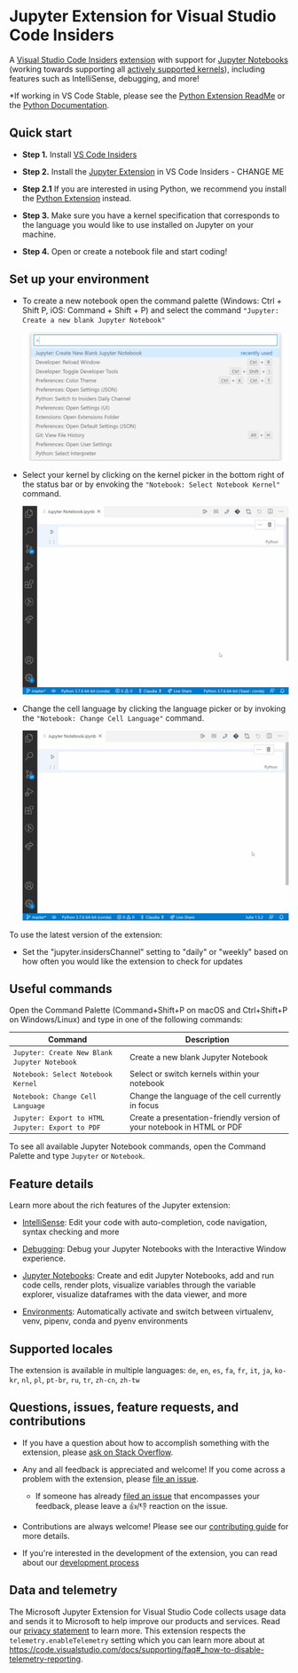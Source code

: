 # Jupyter Extension for Visual Studio Code Insiders

A [Visual Studio Code Insiders](https://code.visualstudio.com/insiders/) [extension](https://marketplace.visualstudio.com/VSCode) with support for [Jupyter Notebooks](https://www.python.org/) (working towards supporting all [actively supported kernels](https://github.com/jupyter/jupyter/wiki/Jupyter-kernels)), including features such as IntelliSense, debugging, and more!

\*If working in VS Code Stable, please see the [Python Extension ReadMe](https://github.com/microsoft/vscode-python/blob/main/README.md) or the [Python Documentation](https://code.visualstudio.com/docs/python/jupyter-support).

## Quick start

-   **Step 1.** Install [VS Code Insiders](https://code.visualstudio.com/insiders/)

-   **Step 2.** Install the [Jupyter Extension](https://code.visualstudio.com/docs/python/python-tutorial#_prerequisites) in VS Code Insiders - CHANGE ME

-   **Step 2.1** If you are interested in using Python, we recommend you install the [Python Extension](https://marketplace.visualstudio.com/items?itemName=ms-python.python) instead.
-   **Step 3.** Make sure you have a kernel specification that corresponds to the language you would like to use installed on Jupyter on your machine.
-   **Step 4.** Open or create a notebook file and start coding!

## Set up your environment

<!-- use less words -->

- To create a new notebook open the command palette (Windows: Ctrl + Shift P, iOS: Command + Shift + P) and select the command `"Jupyter: Create a new blank Jupyter Notebook"`

     <img src=https://raw.githubusercontent.com/microsoft/vscode-jupyter/main/images/Jupyter%20README/CreateNewNotebook.png>

- Select your kernel by clicking on the kernel picker in the bottom right of the status bar or by envoking the `"Notebook: Select Notebook Kernel"` command.

     <img src=https://raw.githubusercontent.com/microsoft/vscode-jupyter/main/images/Jupyter%20README/KernelPicker.gif?>

- Change the cell language by clicking the language picker or by invoking the `"Notebook: Change Cell Language"` command.

     <img src=https://raw.githubusercontent.com/microsoft/vscode-jupyter/main/images/Jupyter%20README/LanguagePicker.gif?>

To use the latest version of the extension:

-   Set the "jupyter.insidersChannel" setting to "daily" or "weekly" based on how often you would like the extension to check for updates

## Useful commands

Open the Command Palette (Command+Shift+P on macOS and Ctrl+Shift+P on Windows/Linux) and type in one of the following commands:

| Command                               | Description                                                                                                                                                    |
| ------------------------------------- | -------------------------------------------------------------------------------------------------------------------------------------------------------------- |
| `Jupyter: Create New Blank Jupyter Notebook`| Create a new blank Jupyter Notebook   |
| `Notebook: Select Notebook Kernel`        | Select or switch kernels within your notebook|
| `Notebook: Change Cell Language`        | Change the language of the cell currently in focus |
| `Jupyter: Export to HTML Jupyter: Export to PDF` | Create a presentation-friendly version of your notebook in HTML or PDF

To see all available Jupyter Notebook commands, open the Command Palette and type `Jupyter` or `Notebook`.

## Feature details

Learn more about the rich features of the Jupyter extension:

-   [IntelliSense](https://code.visualstudio.com/docs/python/editing#_autocomplete-and-intellisense): Edit your code with auto-completion, code navigation, syntax checking and more

-   [Debugging](https://code.visualstudio.com/docs/python/debugging): Debug your Jupyter Notebooks with the Interactive Window experience.

-   [Jupyter Notebooks](https://code.visualstudio.com/docs/python/jupyter-support): Create and edit Jupyter Notebooks, add and run code cells, render plots, visualize variables through the variable explorer, visualize dataframes with the data viewer, and more

-   [Environments](https://code.visualstudio.com/docs/python/environments): Automatically activate and switch between virtualenv, venv, pipenv, conda and pyenv environments

## Supported locales

The extension is available in multiple languages: `de`, `en`, `es`, `fa`, `fr`, `it`, `ja`, `ko-kr`, `nl`, `pl`, `pt-br`, `ru`, `tr`, `zh-cn`, `zh-tw`

## Questions, issues, feature requests, and contributions

-   If you have a question about how to accomplish something with the extension, please [ask on Stack Overflow](https://stackoverflow.com/questions/tagged/visual-studio-code+jupyter).
-   Any and all feedback is appreciated and welcome! If you come across a problem with the extension, please [file an issue](https://github.com/microsoft/vscode-jupyter).
      - If someone has already [filed an issue](https://github.com/Microsoft/vscode-jupyter) that encompasses your feedback, please leave a 👍/👎 reaction on the issue.

- Contributions are always welcome! Please see our [contributing guide](https://github.com/Microsoft/vscode-jupyter/blob/main/CONTRIBUTING.md) for more details.

-   If you're interested in the development of the extension, you can read about our [development process](https://github.com/Microsoft/vscode-jupyter/blob/main/CONTRIBUTING.md#development-process)

## Data and telemetry

The Microsoft Jupyter Extension for Visual Studio Code collects usage
data and sends it to Microsoft to help improve our products and
services. Read our
[privacy statement](https://privacy.microsoft.com/privacystatement) to
learn more. This extension respects the `telemetry.enableTelemetry`
setting which you can learn more about at
https://code.visualstudio.com/docs/supporting/faq#_how-to-disable-telemetry-reporting.
